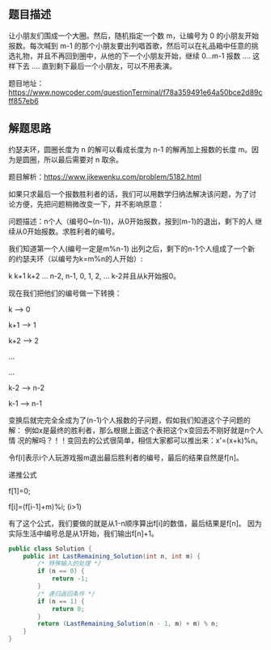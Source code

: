 ## 题目描述

让小朋友们围成一个大圈。然后，随机指定一个数 m，让编号为 0 的小朋友开始报数。每次喊到 m-1 的那个小朋友要出列唱首歌，然后可以在礼品箱中任意的挑选礼物，并且不再回到圈中，从他的下一个小朋友开始，继续 0...m-1 报数 .... 这样下去 .... 直到剩下最后一个小朋友，可以不用表演。

题目地址：https://www.nowcoder.com/questionTerminal/f78a359491e64a50bce2d89cff857eb6

## 解题思路

约瑟夫环，圆圈长度为 n 的解可以看成长度为 n-1 的解再加上报数的长度 m。因为是圆圈，所以最后需要对 n 取余。

题目解析：https://www.jikewenku.com/problem/5182.html


如果只求最后一个报数胜利者的话，我们可以用数学归纳法解决该问题，为了讨      论方便，先把问题稍微改变一下，并不影响原意：

 问题描述：n个人（编号0~(n-1))，从0开始报数，报到(m-1)的退出，剩下的人 继续从0开始报数。求胜利者的编号。

 我们知道第一个人(编号一定是m%n-1) 出列之后，剩下的n-1个人组成了一个新      的约瑟夫环（以编号为k=m%n的人开始）:

k  k+1  k+2  ... n-2, n-1, 0, 1, 2, ... k-2并且从k开始报0。

现在我们把他们的编号做一下转换：

k     --> 0

k+1   --> 1

k+2   --> 2

...

...

k-2   --> n-2

k-1   --> n-1

变换后就完完全全成为了(n-1)个人报数的子问题，假如我们知道这个子问题的解： 例如x是最终的胜利者，那么根据上面这个表把这个x变回去不刚好就是n个人情 况的解吗？！！变回去的公式很简单，相信大家都可以推出来：x'=(x+k)%n。

令f[i]表示i个人玩游戏报m退出最后胜利者的编号，最后的结果自然是f[n]。

递推公式

f[1]=0;

f[i]=(f[i-1]+m)%i;  (i>1)

有了这个公式，我们要做的就是从1-n顺序算出f[i]的数值，最后结果是f[n]。 因为实际生活中编号总是从1开始，我们输出f[n]+1。

```java
public class Solution {
    public int LastRemaining_Solution(int n, int m) {
        /* 特殊输入的处理 */
        if (n == 0) {
            return -1;
        }
        /* 递归返回条件 */
        if (n == 1) {
            return 0;
        }
        return (LastRemaining_Solution(n - 1, m) + m) % n;
    }
}
```